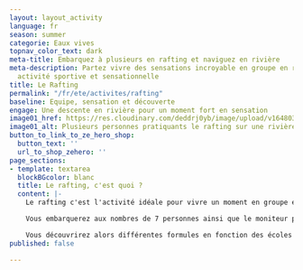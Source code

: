 ```yaml
---
layout: layout_activity
language: fr
season: summer
categorie: Eaux vives
topnav_color_text: dark
meta-title: Embarquez à plusieurs en rafting et naviguez en rivière
meta-description: Partez vivre des sensations incroyable en groupe en rafting. Une
  activité sportive et sensationnelle
title: Le Rafting
permalink: "/fr/ete/activites/rafting"
baseline: Equipe, sensation et découverte
engage: Une descente en rivière pour un moment fort en sensation
image01_href: https://res.cloudinary.com/deddrj0yb/image/upload/v1648030107/website/summer/jackalope-west-02HBQ2w_yak-unsplash.jpg
image01_alt: Plusieurs personnes pratiquants le rafting sur une rivière
button_to_link_to_ze_hero_shop:
  button_text: ''
  url_to_shop_zehero: ''
page_sections:
- template: textarea
  blockBGcolor: blanc
  title: Le rafting, c'est quoi ?
  content: |-
    Le rafting c'est l'activité idéale pour vivre un moment en groupe et faire le plein de sensation forte. Une embarcation gonflable insubmersible qui vous permet de descendre les rivières avec des courants parfois très forts. Ce bateau est très stable et permet d'aller dans les rapides les plus forts et d'accéder à des lieux uniquement possible en rafting. En plus des sensations, de l'expérience sportive, vous allez également découvrir des lieux, des rivières.

    Vous embarquerez aux nombres de 7 personnes ainsi que le moniteur pour un total de 8 personnes sur le bateau.

    Vous découvrirez alors différentes formules en fonction des écoles de Rafting qui seront généralement pour découvrir ou alors pour un moment plus intense et sport.
published: false

---
```

